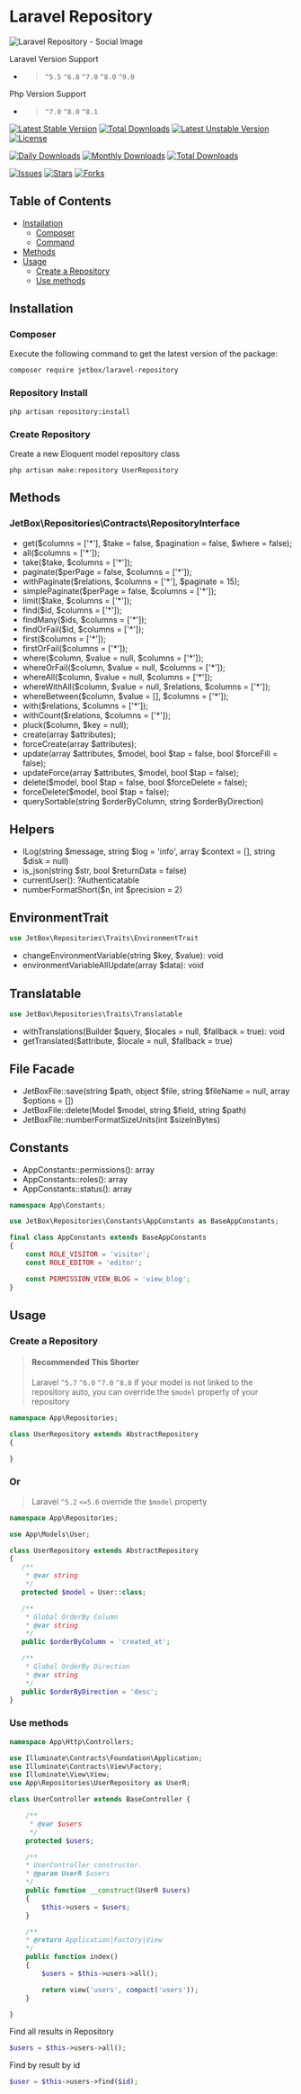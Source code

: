 # Laravel Repository

![Laravel Repository - Social Image](https://banners.beyondco.de/Laravel%20Repository.png?theme=light&packageManager=composer+require&packageName=jetbox%2Flaravel-repository&pattern=architect&style=style_1&description=Laravel+Repository+Package&md=1&showWatermark=1&fontSize=100px&images=https%3A%2F%2Flaravel.com%2Fimg%2Flogomark.min.svg)

Laravel Version Support

- > `^5.5` `^6.0` `^7.0` `^8.0` `^9.0`

Php Version Support

- > `^7.0` `^8.0` `^8.1`

[![Latest Stable Version](https://poser.pugx.org/jetbox/laravel-repository/v)](//packagist.org/packages/jetbox/laravel-repository)
[![Total Downloads](https://poser.pugx.org/jetbox/laravel-repository/downloads)](//packagist.org/packages/jetbox/laravel-repository)
[![Latest Unstable Version](https://poser.pugx.org/jetbox/laravel-repository/v/unstable)](//packagist.org/packages/jetbox/laravel-repository)
[![License](https://poser.pugx.org/jetbox/laravel-repository/license)](//packagist.org/packages/jetbox/laravel-repository)

[![Daily Downloads](https://poser.pugx.org/jetbox/laravel-repository/d/daily)](//packagist.org/packages/jetbox/laravel-repository)
[![Monthly Downloads](https://poser.pugx.org/jetbox/laravel-repository/d/monthly)](//packagist.org/packages/jetbox/laravel-repository)
[![Total Downloads](https://poser.pugx.org/jetbox/laravel-repository/downloads)](//packagist.org/packages/jetbox/laravel-repository)

[![Issues](https://img.shields.io/github/issues/DavitMnacakanyan/laravel-repository)](https://github.com/DavitMnacakanyan/laravel-repository/issues)
[![Stars](https://img.shields.io/github/stars/DavitMnacakanyan/laravel-repository)](https://github.com/DavitMnacakanyan/laravel-repository/stargazers)
[![Forks](https://img.shields.io/github/forks/DavitMnacakanyan/laravel-repository)](https://github.com/DavitMnacakanyan/laravel-repository/network/members)

## Table of Contents

- <a href="#installation">Installation</a>
    - <a href="#composer">Composer</a>
    - <a href="#command">Command</a>
- <a href="#methods">Methods</a>
- <a href="#usage">Usage</a>
    - <a href="#create-a-repository">Create a Repository</a>
    - <a href="#use-methods">Use methods</a>

## Installation

### Composer

Execute the following command to get the latest version of the package:

```terminal
composer require jetbox/laravel-repository
```

### Repository Install

```terminal
php artisan repository:install
```

### Create Repository

Create a new Eloquent model repository class

```terminal
php artisan make:repository UserRepository
```

## Methods

### JetBox\Repositories\Contracts\RepositoryInterface

- get($columns = ['*'], $take = false, $pagination = false, $where = false);
- all($columns = ['*']);
- take($take, $columns = ['*']);
- paginate($perPage = false, $columns = ['*']);
- withPaginate($relations, $columns = ['*'], $paginate = 15);
- simplePaginate($perPage = false, $columns = ['*']);
- limit($take, $columns = ['*']);
- find($id, $columns = ['*']);
- findMany($ids, $columns = ['*']);
- findOrFail($id, $columns = ['*']);
- first($columns = ['*']);
- firstOrFail($columns = ['*']);
- where($column, $value = null, $columns = ['*']);
- whereOrFail($column, $value = null, $columns = ['*']);
- whereAll($column, $value = null, $columns = ['*']);
- whereWithAll($column, $value = null, $relations, $columns = ['*']);
- whereBetween($column, $value = [], $columns = ['*']);
- with($relations, $columns = ['*']);
- withCount($relations, $columns = ['*']);
- pluck($column, $key = null);
- create(array $attributes);
- forceCreate(array $attributes);
- update(array $attributes, $model, bool $tap = false, bool $forceFill = false);
- updateForce(array $attributes, $model, bool $tap = false);
- delete($model, bool $tap = false, bool $forceDelete = false);
- forceDelete($model, bool $tap = false);
- querySortable(string $orderByColumn, string $orderByDirection)

## Helpers

- lLog(string $message, string $log = 'info', array $context = [], string $disk = null)
- is_json(string $str, bool $returnData = false)
- currentUser(): ?Authenticatable
- numberFormatShort($n, int $precision = 2)

## EnvironmentTrait
```php 
use JetBox\Repositories\Traits\EnvironmentTrait
```
- changeEnvironmentVariable(string $key, $value): void
- environmentVariableAllUpdate(array $data): void

## Translatable
```php 
use JetBox\Repositories\Traits\Translatable
```
- withTranslations(Builder $query, $locales = null, $fallback = true): void
- getTranslated($attribute, $locale = null, $fallback = true)

## File Facade
- JetBoxFile::save(string $path, object $file, string $fileName = null, array $options = [])
- JetBoxFile::delete(Model $model, string $field, string $path)
- JetBoxFile::numberFormatSizeUnits(int $sizeInBytes)

## Constants
- AppConstants::permissions(): array
- AppConstants::roles(): array
- AppConstants::status(): array
```php
namespace App\Constants;

use JetBox\Repositories\Constants\AppConstants as BaseAppConstants;

final class AppConstants extends BaseAppConstants
{
    const ROLE_VISITOR = 'visitor';
    const ROLE_EDITOR = 'editor';

    const PERMISSION_VIEW_BLOG = 'view_blog';
}
```

## Usage

### Create a Repository

> #### Recommended This Shorter
> Laravel `^5.7` `^6.0` `^7.0` `^8.0`
> if your model is not linked to the  repository auto, you can override the `$model` property of your repository

```php
namespace App\Repositories;

class UserRepository extends AbstractRepository
{

}
```

### Or

> Laravel `^5.2` `<=5.6` override the `$model` property

```php
namespace App\Repositories;

use App\Models\User;

class UserRepository extends AbstractRepository
{
   /**
    * @var string
    */
   protected $model = User::class;

   /**
    * Global OrderBy Column
    * @var string
    */
   public $orderByColumn = 'created_at';

   /**
    * Global OrderBy Direction
    * @var string
    */
   public $orderByDirection = 'desc';
}
```

### Use methods

```php
namespace App\Http\Controllers;

use Illuminate\Contracts\Foundation\Application;
use Illuminate\Contracts\View\Factory;
use Illuminate\View\View;
use App\Repositories\UserRepository as UserR;

class UserController extends BaseController {

    /**
     * @var $users
     */
    protected $users;

    /**
    * UserController constructor.
    * @param UserR $users
    */
    public function __construct(UserR $users)
    {
        $this->users = $users;
    }

    /**
    * @return Application|Factory|View
    */
    public function index()
    {
        $users = $this->users->all();

        return view('users', compact('users'));
    }

}
```

Find all results in Repository

```php
$users = $this->users->all();
```

Find by result by id

```php
$user = $this->users->find($id);
```

